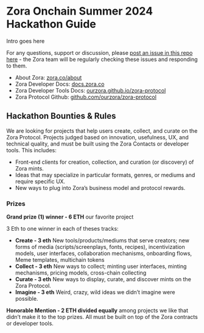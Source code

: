 # Zora Onchain Summer 2024 Hackathon Guide

Intro goes here

For any questions, support or discussion, please [post an issue in this repo here](https://github.com/ourzora/zora-ocs-hackathon-24/issues) - the Zora team will be regularly checking these issues and responding to them.

- About Zora: [zora.co/about](https://zora.co/about)
- Zora Developer Docs: [docs.zora.co](https://docs.zora.co/)
- Zora Developer Tools Docs: [ourzora.github.io/zora-protocol](https://ourzora.github.io/zora-protocol)
- Zora Protocol Github: [github.com/ourzora/zora-protocol](https://github.com/ourzora/zora-protocol)

## Hackathon Bounties & Rules

We are looking for projects that help users create, collect, and curate on the Zora Protocol. Projects judged based on innovation, usefulness, UX, and technical quality, and must be built using the Zora Contacts or developer tools. This includes:

- Front-end clients for creation, collection, and curation (or discovery) of Zora mints.
- Ideas that may specialize in particular formats, genres, or mediums and require specific UX.
- New ways to plug into Zora’s business model and protocol rewards.

### Prizes

**Grand prize (1) winner - 6 ETH** our favorite project

3 Eth to one winner in each of theses tracks:

- **Create - 3 eth** New tools/products/mediums that serve creators; new forms of media (scripts/screenplays, fonts, recipes), incentivization models, user interfaces, collaboration mechanisms, onboarding flows, Meme templates, multichain tokens
- **Collect - 3 eth** New ways to collect; minting user interfaces, minting mechanisms, pricing models, cross-chain collecting
- **Curate - 3 eth** New ways to display, curate, and discover mints on the Zora Protocol.
- **Imagine - 3 eth** Weird, crazy, wild ideas we didn’t imagine were possible.

**Honorable Mention - 2 ETH divided equally** among projects we like that didn’t make it to the top prizes. All must be built on top of the Zora contracts or developer tools.
